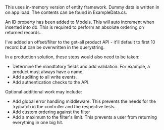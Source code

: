 ﻿This uses in-memory version of entity framework. Dummy data is written in on app load. The contents can be found in ExampleData.cs.

An ID property has been added to Models. This will auto increment when inserted into db. This is required to perform an absolute ordering on returned records.

I've added an offset/filter to the get-all product API - it'll default to first 10 record but can be overwritten in the querystring.

In a production solution, these steps would also need to be taken:
- Determine the mandtatory fields and add validation. For example, a product must always have a name.
- Add auditing to all write events.
- Add authentication checks to the API.

Optional additional work may include:
- Add global error handling middleware. This prevents the needs for the try/catch in the controller and the respective tests.
- Add custom ordering against the filter
- Add a maximum to the filter's limit. This prevents a user from returning everything in one big hit.